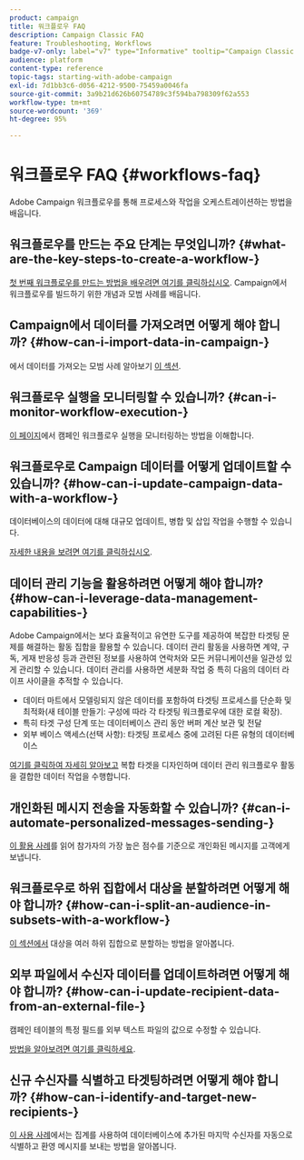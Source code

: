 ```yaml
---
product: campaign
title: 워크플로우 FAQ
description: Campaign Classic FAQ
feature: Troubleshooting, Workflows
badge-v7-only: label="v7" type="Informative" tooltip="Campaign Classic v7에만 적용됩니다."
audience: platform
content-type: reference
topic-tags: starting-with-adobe-campaign
exl-id: 7d1bb3c6-d056-4212-9500-75459a0046fa
source-git-commit: 3a9b21d626b60754789c3f594ba798309f62a553
workflow-type: tm+mt
source-wordcount: '369'
ht-degree: 95%

---
```


# 워크플로우 FAQ {#workflows-faq}



Adobe Campaign 워크플로우를 통해 프로세스와 작업을 오케스트레이션하는 방법을 배웁니다.

## 워크플로우를 만드는 주요 단계는 무엇입니까? {#what-are-the-key-steps-to-create-a-workflow-}

[첫 번째 워크플로우를 만드는 방법을 배우려면 여기를 클릭하십시오](../../workflow/using/building-a-workflow.md). Campaign에서 워크플로우를 빌드하기 위한 개념과 모범 사례를 배웁니다.

## Campaign에서 데이터를 가져오려면 어떻게 해야 합니까? {#how-can-i-import-data-in-campaign-}

에서 데이터를 가져오는 모범 사례 알아보기 [이 섹션](../../platform/using/import-export-best-practices.md).

## 워크플로우 실행을 모니터링할 수 있습니까? {#can-i-monitor-workflow-execution-}

[이 페이지](../../workflow/using/starting-a-workflow.md)에서 캠페인 워크플로우 실행을 모니터링하는 방법을 이해합니다.

## 워크플로우로 Campaign 데이터를 어떻게 업데이트할 수 있습니까? {#how-can-i-update-campaign-data-with-a-workflow-}

데이터베이스의 데이터에 대해 대규모 업데이트, 병합 및 삽입 작업을 수행할 수 있습니다.

[자세한 내용을 보려면 여기를 클릭하십시오](../../workflow/using/update-data.md).

## 데이터 관리 기능을 활용하려면 어떻게 해야 합니까? {#how-can-i-leverage-data-management-capabilities-}

Adobe Campaign에서는 보다 효율적이고 유연한 도구를 제공하여 복잡한 타겟팅 문제를 해결하는 활동 집합을 활용할 수 있습니다. 데이터 관리 활동을 사용하면 계약, 구독, 게재 반응성 등과 관련된 정보를 사용하여 연락처와 모든 커뮤니케이션을 일관성 있게 관리할 수 있습니다. 데이터 관리를 사용하면 세분화 작업 중 특히 다음의 데이터 라이프 사이클을 추적할 수 있습니다.

* 데이터 마트에서 모델링되지 않은 데이터를 포함하여 타겟팅 프로세스를 단순화 및 최적화(새 테이블 만들기: 구성에 따라 각 타겟팅 워크플로우에 대한 로컬 확장).
* 특히 타겟 구성 단계 또는 데이터베이스 관리 동안 버퍼 계산 보관 및 전달
* 외부 베이스 액세스(선택 사항): 타겟팅 프로세스 중에 고려된 다른 유형의 데이터베이스

[여기를 클릭하여 자세히 알아보고](../../workflow/using/targeting-data.md#data-management) 복합 타겟을 디자인하며 데이터 관리 워크플로우 활동을 결합한 데이터 작업을 수행합니다.

## 개인화된 메시지 전송을 자동화할 수 있습니까? {#can-i-automate-personalized-messages-sending-}

[이 활용 사례](../../workflow/using/enriching-data.md)를 읽어 참가자의 가장 높은 점수를 기준으로 개인화된 메시지를 고객에게 보냅니다.

## 워크플로우로 하위 집합에서 대상을 분할하려면 어떻게 해야 합니까? {#how-can-i-split-an-audience-in-subsets-with-a-workflow-}

[이 섹션에서](../../workflow/using/split.md) 대상을 여러 하위 집합으로 분할하는 방법을 알아봅니다.

## 외부 파일에서 수신자 데이터를 업데이트하려면 어떻게 해야 합니까? {#how-can-i-update-recipient-data-from-an-external-file-}

캠페인 테이블의 특정 필드를 외부 텍스트 파일의 값으로 수정할 수 있습니다.

[방법을 알아보려면 여기를 클릭하세요](../../platform/using/import-operations-samples.md#example--enrich-the-values-with-those-of-an-external-file).

## 신규 수신자를 식별하고 타겟팅하려면 어떻게 해야 합니까? {#how-can-i-identify-and-target-new-recipients-}

[이 사용 사례](../../workflow/using/using-aggregates.md)에서는 집계를 사용하여 데이터베이스에 추가된 마지막 수신자를 자동으로 식별하고 환영 메시지를 보내는 방법을 알아봅니다.
